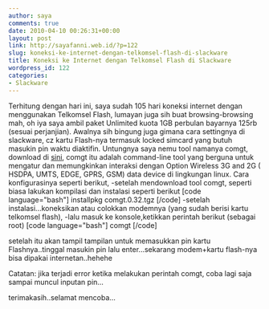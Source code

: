 ```yaml
---
author: saya
comments: true
date: 2010-04-10 00:26:31+00:00
layout: post
link: http://sayafanni.web.id/?p=122
slug: koneksi-ke-internet-dengan-telkomsel-flash-di-slackware
title: Koneksi ke Internet dengan Telkomsel Flash di Slackware
wordpress_id: 122
categories:
- Slackware
---
```


Terhitung dengan hari ini, saya sudah 105 hari koneksi internet dengan menggunakan Telkomsel Flash, lumayan juga sih buat browsing-browsing mah, oh iya saya ambil paket Unlimited kuota 1GB perbulan bayarnya 125rb (sesuai perjanjian). Awalnya sih bingung juga gimana cara settingnya di slackware, cz kartu Flash-nya termasuk locked simcard yang butuh masukin pin waktu diaktifin. Untungnya saya nemu tool namanya comgt, download di [sini](http://sourceforge.net/projects/comgt/files/comgt/0.32/comgt.0.32.tgz/download), comgt itu adalah command-line tool yang berguna untuk mengatur dan memungkinkan interaksi dengan Option Wireless 3G and 2G ( HSDPA, UMTS, EDGE, GPRS, GSM) data device di lingkungan linux. <!-- more -->
Cara konfigurasinya seperti berikut,
-setelah mendownload tool comgt, seperti biasa lakukan kompilasi dan instalasi seperti berikut
[code language="bash"]
 installpkg comgt.0.32.tgz
[/code]
-setelah instalasi...koneksikan atau colokkan modemnya (yang sudah berisi kartu telkomsel flash), 
-lalu masuk ke konsole,ketikkan perintah berikut (sebagai root)
[code language="bash"]
comgt
[/code]

setelah itu akan tampil tampilan untuk memasukkan pin kartu Flashnya..tinggal masukin pin lalu enter...sekarang modem+kartu flash-nya bisa dipakai internetan..hehehe

Catatan: jika terjadi error ketika melakukan perintah comgt, coba lagi saja sampai muncul inputan pin...

terimakasih..selamat mencoba...
